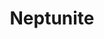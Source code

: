 ---
templateKey: blog-post
featuredpost: false
featuredimage: /assets/Neptunite.png
title: Neptunite
description: Mineral
testfield: 1106
---